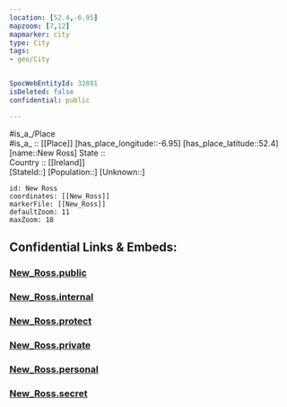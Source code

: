 ```yaml
---
location: [52.4,-6.95] 
mapzoom: [7,12] 
mapmarker: city 
type: City
tags:
- geo/City


SpocWebEntityId: 32881
isDeleted: false
confidential: public

---
```

#is_a_/Place  
#is_a_ :: [[Place]] 
[has_place_longitude::-6.95] 
[has_place_latitude::52.4] 
[name::New Ross] 
State ::  
Country :: [[Ireland]]  
[StateId::] 
[Population::] 
[Unknown::] 


```leaflet
id: New Ross
coordinates: [[New_Ross]] 
markerFile: [[New_Ross]] 
defaultZoom: 11 
maxZoom: 18
```


## Confidential Links & Embeds: 

### [New_Ross.public](/_public/\Earth\Continent\Europe\Europe~North\Ireland\Ireland,Provinces\Leinster\Wexford\CityNew_Ross.public.md) 

### [New_Ross.internal](/_internal/\Earth\Continent\Europe\Europe~North\Ireland\Ireland,Provinces\Leinster\Wexford\CityNew_Ross.internal.md) 

### [New_Ross.protect](/_protect/\Earth\Continent\Europe\Europe~North\Ireland\Ireland,Provinces\Leinster\Wexford\CityNew_Ross.protect.md) 

### [New_Ross.private](/_private/\Earth\Continent\Europe\Europe~North\Ireland\Ireland,Provinces\Leinster\Wexford\CityNew_Ross.private.md) 

### [New_Ross.personal](/_personal/\Earth\Continent\Europe\Europe~North\Ireland\Ireland,Provinces\Leinster\Wexford\CityNew_Ross.personal.md) 

### [New_Ross.secret](/_secret/\Earth\Continent\Europe\Europe~North\Ireland\Ireland,Provinces\Leinster\Wexford\CityNew_Ross.secret.md)

